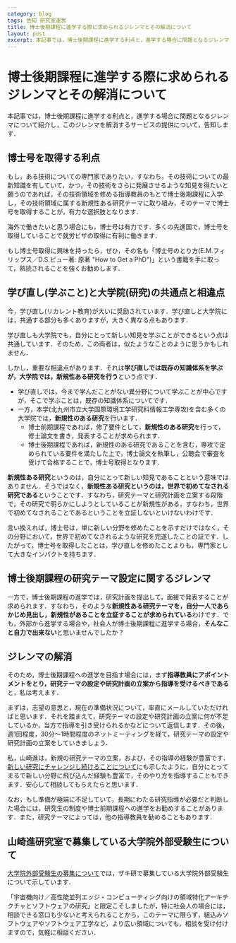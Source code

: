 ```yaml
---
category: blog
tags: 告知 研究室運営
title: 博士後期課程に進学する際に求められるジレンマとその解消について
layout: post
excerpt: 本記事では，博士後期課程に進学する利点と，進学する場合に問題となるジレンマについて紹介し，このジレンマを解消するサービスの提供について，告知します．
---
```

# 博士後期課程に進学する際に求められるジレンマとその解消について

本記事では，博士後期課程に進学する利点と，進学する場合に問題となるジレンマについて紹介し，このジレンマを解消するサービスの提供について，告知します．

## 博士号を取得する利点

もし，ある技術についての専門家でありたい，すなわち，その技術についての最新知識を有していて，かつ，その技術をさらに発展させるような知見を得たいと願うのであれば，その技術領域を修める指導教員のもとで博士後期課程に入学し，その技術領域に属する新規性ある研究テーマに取り組み，そのテーマで博士号を取得することが，有力な選択肢となります．

海外で働きたいと思う場合にも，博士号は有力です．多くの先進国で，博士号を取得していることで就労ビザの取得に有利に働きます．

もし博士号取得に興味を持ったら，ぜひ，その名も「博士号のとり方(E.M.フィリップス／D.S.ピュー著: 原著 "How to Get a PhD")」という書籍を手に取って，熟読されることを強くお勧めします．

## 学び直し(学ぶこと)と大学院(研究)の共通点と相違点

今，学び直し(リカレント教育)が大いに奨励されています．学び直しと大学院には，共通する部分も多くありますが，大きく異なる点もあります．

学び直しも大学院でも，自分にとって新しい知見を学ぶことができるという点は共通しています．そのため，この両者は，似たようなことのように思うかもしれません．

しかし，重要な相違点があります．それは**学び直しでは既存の知識体系を学ぶが，大学院では，新規性ある研究を行う**という点です．

* 学び直しでは，今まで学んだことがない異分野について学ぶことが中心ですが，そこで学ぶことは，既存の知識体系についてです．
* 一方，本学(北九州市立大学国際環境工学研究科情報工学専攻)を含む多くの大学院では，**新規性のある研究**を行います．
    * 博士前期課程であれば，修了要件として，**新規性のある研究**を行って，修士論文を書き，発表することが求められます．
    * 博士後期課程であれば，新規性のある研究であることを含む，専攻で定められている要件を満たした上で，博士論文を執筆し，公聴会で審査を受けて合格することで，博士号取得となります．

**新規性ある研究**というのは，自分にとって新しい知見であることという意味ではありません．そうではなく，**新規性ある研究というのは，世界で初めてなされる研究である**ということです．すなわち，研究テーマと研究計画を立案する段階で，その研究で明らかにしようとしていることが新規性がある，すなわち，世界で初めてなされることであるということを立証しないといけないわけです．

言い換えれば，博士号は，単に新しい分野を修めたことを示すだけではなく，その分野において，世界で初めてなされるような研究を完遂したことの証です．したがって，博士号を取得したことは，学び直しを修めたことよりも，専門家として大きなインパクトを持ちます．

## 博士後期課程の研究テーマ設定に関するジレンマ

一方で，博士後期課程の進学では，研究計画を提出して，面接で発表することが求められます．すなわち，そのような**新規性ある研究テーマを，自分一人であらかじめ見出し，新規性があることを立証することが求められている**わけです．でも，外部から進学する場合や，社会人が博士後期課程に進学する場合，**そんなこと自力で出来ない**と思いませんでしたか？

## ジレンマの解消

そのため，博士後期課程への進学を目指す場合には，まず**指導教員にアポイントメントをとり，研究テーマの設定や研究計画の立案から指導を受けるべきである**と，私は考えます．

まずは，志望の意思と，現在の準備状況について，率直にメールしていただければと思います．それを踏まえて，研究テーマの設定や研究計画の立案に何が不足しているか，当方で指導を引き受けられるかなどについて返信します．その後，週1回程度，30分〜1時間程度のネットミーティングを経て，研究テーマの設定や研究計画の立案をしていきましょう．

私，山崎進は，新規の研究テーマの立案，および，その指導の経験が豊富です．[新しい研究にチャレンジし続けることについて](https://zacky1972.github.io/blog/2023/04/03/continue-to-enjoy-challenge.html)にも示したように，自分にとってまるで新しい分野に飛び込んだ経験も豊富で，そのやり方を指導することもできます．安心して相談してもらえたらと思います．

なお，もし準備が極端に不足していて，長期にわたる研究指導が必要だと判断した場合には，研究生の制度や博士前期課程への進学をお勧めすることがあります．また，研究テーマによっては，他の指導教員を勧めることもあります．

## 山崎進研究室で募集している大学院外部受験生について

[大学院外部受験生の募集について](https://zacky1972.github.io/blog/2024/01/02/recruitment-of-graduate-students.html)では，ザキ研で募集している大学院外部受験生について示しています．

「宇宙機向け／高性能並列エッジ・コンピューティング向けの領域特化アーキテクチャとソフトウェアの研究」と限定こそしましたが，特に社会人の場合には，相談できる窓口も少ないと考えられることから，このテーマに限らず，組込みソフトウェアやソフトウェア工学など，より広い領域についても，相談を受け付けますので，気軽に相談ください．
